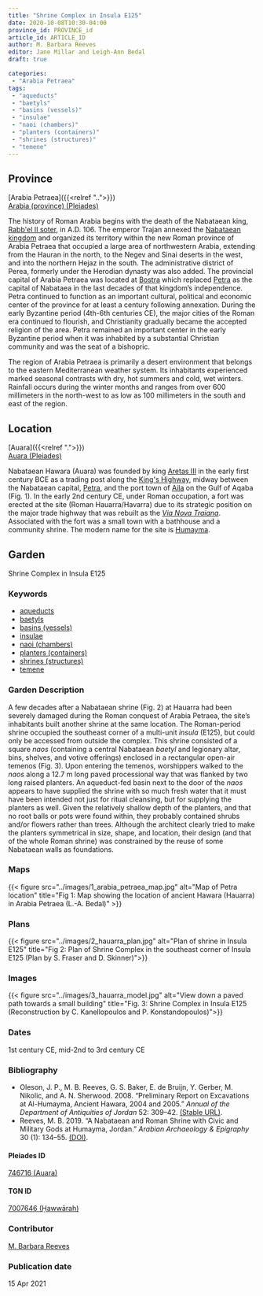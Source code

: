 ```yaml
---
title: "Shrine Complex in Insula E125"
date: 2020-10-08T10:30-04:00
province_id: PROVINCE_id
article_id: ARTICLE_ID
author: M. Barbara Reeves
editor: Jane Millar and Leigh-Ann Bedal
draft: true

categories:
 - "Arabia Petraea"
tags:
 - "aqueducts"
 - "baetyls"
 - "basins (vessels)"
 - "insulae"
 - "naoi (chambers)"
 - "planters (containers)"
 - "shrines (structures)"
 - "temene"
---
```


## Province
[Arabia Petraea]({{<relref "..">}})\
[Arabia (province) (Pleiades)](https://pleiades.stoa.org/places/981506)

The history of Roman Arabia begins with the death of the Nabataean king, [Rabb'el II soter](https://en.wikipedia.org/wiki/Rabbel_II_Soter), in A.D. 106. The emperor Trajan annexed the [Nabataean kingdom](https://en.wikipedia.org/wiki/Nabataean_Kingdom)   and organized its territory within the new Roman province of Arabia Petraea that occupied a large area of northwestern Arabia, extending from the Hauran in the north, to the Negev and Sinai deserts in the west, and into the northern Hejaz in the south. The administrative district of Perea, formerly under the Herodian dynasty was also added. The provincial capital of Arabia Petraea was located at [Bostra](https://en.wikipedia.org/wiki/Bosra) which replaced [Petra](https://en.wikipedia.org/wiki/Petra) as the capital of Nabataea in the last decades of that kingdom’s independence. Petra continued to function as an important cultural, political and economic center of the province for at least a century following annexation. During the early Byzantine period (4th-6th centuries CE), the major cities of the Roman era continued to flourish, and Christianity gradually became the accepted religion of the area. Petra remained an important center in the early Byzantine period when it was inhabited by a substantial Christian community and was the seat of a bishopric.

The region of Arabia Petraea is primarily a desert environment that belongs to the eastern Mediterranean weather system. Its inhabitants experienced marked seasonal contrasts with dry, hot summers and cold, wet winters. Rainfall occurs during the winter months and ranges from over 600 millimeters in the north-west to as low as 100 millimeters in the south and east of the region.


## Location
[Auara]({{<relref ".">}})\
[Auara (Pleiades)](https://pleiades.stoa.org/places/746716)

Nabataean Hawara (Auara) was founded by king [Aretas III](https://en.wikipedia.org/wiki/Aretas_III) in the early first century BCE as a trading post along the [King's Highway](https://en.wikipedia.org/wiki/King%27s_Highway_(ancient)), midway between the Nabataean capital, [Petra](https://pleiades.stoa.org/places/697725), and the port town of [Aila](https://en.wikipedia.org/wiki/Aqaba#Classical_antiquity) on the Gulf of Aqaba (Fig. 1). In the early 2nd century CE, under Roman occupation, a fort was erected at the site (Roman Hauarra/Havarra) due to its strategic position on the major trade highway that was rebuilt as the [*Via Nova Traiana*](https://en.wikipedia.org/wiki/Via_Traiana_Nova). Associated with the fort was a small town with a bathhouse and a community shrine. The modern name for the site is [Humayma](https://en.wikipedia.org/wiki/Humeima).


## Garden
Shrine Complex in Insula E125

### Keywords
- [aqueducts](http://vocab.getty.edu/page/aat/300006165)
- [baetyls](http://vocab.getty.edu/page/aat/300400603)
- [basins (vessels)](http://vocab.getty.edu/page/aat/300045614)
- [insulae](http://vocab.getty.edu/page/aat/300000325)
- [naoi (chambers)](http://vocab.getty.edu/page/aat/300004658)
- [planters (containers)](http://vocab.getty.edu/page/aat/300237566)
- [shrines (structures)](http://vocab.getty.edu/page/aat/300007558)
- [temene](http://vocab.getty.edu/page/aat/300000805)

### Garden Description
A few decades after a Nabataean shrine (Fig. 2) at Hauarra had been severely damaged during the Roman conquest of Arabia Petraea, the site’s inhabitants built another shrine at the same location. The Roman-period shrine occupied the southeast corner of a multi-unit *insula* (E125), but could only be accessed from outside the complex. This shrine consisted of a square *naos* (containing a central Nabataean *baetyl* and legionary altar, bins, shelves, and votive offerings) enclosed in a rectangular open-air temenos (Fig. 3). Upon entering the temenos, worshippers walked to the *naos* along a 12.7 m long paved processional way that was flanked by two long raised planters. An aqueduct-fed basin next to the door of the *naos* appears to have supplied the shrine with so much fresh water that it must have been intended not just for ritual cleansing, but for supplying the planters as well. Given the relatively shallow depth of the planters, and that no root balls or pots were found within, they probably contained shrubs and/or flowers rather than trees. Although the architect clearly tried to make the planters symmetrical in size, shape, and location, their design (and that of the whole Roman shrine) was constrained by the reuse of some Nabataean walls as foundations.

### Maps
{{< figure src="../images/1_arabia_petraea_map.jpg" alt="Map of Petra location" title="Fig 1: Map showing the location of ancient Hawara (Hauarra) in Arabia Petraea (L.-A. Bedal)" >}}

### Plans
{{< figure src="../images/2_hauarra_plan.jpg" alt="Plan of shrine in Insula E125" title="Fig 2: Plan of Shrine Complex in the southeast corner of Insula E125 (Plan by S. Fraser and D. Skinner)">}}

### Images
{{< figure src="../images/3_hauarra_model.jpg" alt="View down a paved path towards a small building" title="Fig. 3: Shrine Complex in Insula E125 (Reconstruction by C. Kanellopoulos and P. Konstandopoulos)">}}


### Dates
1st century CE, mid-2nd to 3rd century CE

### Bibliography
- Oleson, J. P., M. B. Reeves, G. S. Baker, E. de Bruijn, Y. Gerber, M. Nikolic, and A. N. Sherwood. 2008. “Preliminary Report on Excavations at Al-Humayma, Ancient Hawara, 2004 and 2005.” *Annual of  the Department of  Antiquities of Jordan* 52: 309–42. [(Stable URL)](http://publication.doa.gov.jo/Publications/ViewChapterPublic/326).
- Reeves, M. B. 2019. “A Nabataean and Roman Shrine with Civic and Military Gods at Humayma, Jordan.” *Arabian Archaeology & Epigraphy* 30 (1): 134–55. [(DOI)](https://doi.org/10.1111/aae.12121).


#### Pleiades ID
[746716 (Auara)](https://pleiades.stoa.org/places/746716)

#### TGN ID
[7007646 (Ḥawwārah)](http://vocab.getty.edu/page/tgn/7007646)

### Contributor
[M. Barbara Reeves](#)
<!-- [name](https://....) -->

### Publication date
15 Apr 2021

<!--### Related articles-->

<!-- Links to other related articles. Leave blank for now -->
